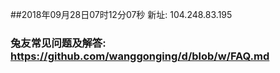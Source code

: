 ##2018年09月28日07时12分07秒 新址: 104.248.83.195
### 兔友常见问题及解答: https://github.com/wanggonging/d/blob/w/FAQ.md
